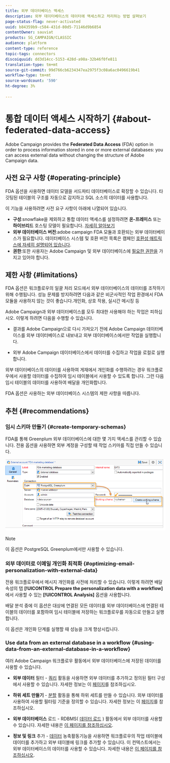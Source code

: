 ```yaml
---
title: 외부 데이터베이스 액세스
description: 외부 데이터베이스의 데이터에 액세스하고 처리하는 방법 살펴보기
page-status-flag: never-activated
uuid: b84359b9-c584-431d-80d5-71146d9b6854
contentOwner: sauviat
products: SG_CAMPAIGN/CLASSIC
audience: platform
content-type: reference
topic-tags: connectors
discoiquuid: dd3d14cc-5153-428d-a98a-32b46f0fe811
translation-type: tm+mt
source-git-commit: 99d766cb6234347ea2975f3c08a6ac0496619b41
workflow-type: tm+mt
source-wordcount: '590'
ht-degree: 3%

---
```



# 통합 데이터 액세스 시작하기 {#about-federated-data-access}

Adobe Campaign provides the **Federated Data Access** (FDA) option in order to process information stored in one or more external databases: you can access external data without changing the structure of Adobe Campaign data.

## 사전 요구 사항 {#operating-principle}

FDA 옵션을 사용하면 데이터 모델을 서드파티 데이터베이스로 확장할 수 있습니다. 타깃팅된 테이블의 구조를 자동으로 감지하고 SQL 소스의 데이터를 사용합니다.

이 기능을 사용하려면 사전 요구 사항이 아래에 나열되어 있습니다.

* **구성**:snowflake을 제외하고 통합 데이터 액세스를 설정하려면 **온-프레미스** 또는 **하이브리드** 호스팅 모델이 필요합니다. [자세히 알아보기](../../installation/using/hosting-models.md)
* **외부 데이터베이스 버전**:adobe campaign FDA 모듈과 호환되는 외부 데이터베이스가 필요합니다. 데이터베이스 시스템 및 호환 버전 목록은 캠페인 [호환성 매트릭스에 자세히 설명되어 있습니다](../../rn/using/compatibility-matrix.md#FederatedDataAccessFDA).
* **권한**:또한 사용자는 Adobe Campaign 및 외부 데이터베이스에 [필요한 권한을](../../installation/using/remote-database-access-rights.md) 가지고 있어야 합니다.

## 제한 사항 {#limitations}

FDA 옵션은 워크플로우의 일괄 처리 모드에서 외부 데이터베이스의 데이터를 조작하기 위해 수행됩니다. 성능 문제를 방지하려면 다음과 같은 비군사적인 작업 환경에서 FDA 모듈을 사용하지 않는 것이 좋습니다.개인화, 상호 작용, 실시간 메시징 등

Adobe Campaign과 외부 데이터베이스를 모두 최대한 사용해야 하는 작업은 피하십시오. 이렇게 하려면 다음을 수행할 수 있습니다.

* 결과를 Adobe Campaign으로 다시 가져오기 전에 Adobe Campaign 데이터베이스를 외부 데이터베이스로 내보내고 외부 데이터베이스에서만 작업을 실행합니다.

* 외부 Adobe Campaign 데이터베이스에서 데이터를 수집하고 작업을 로컬로 실행합니다.

외부 데이터베이스의 데이터를 사용하여 게재에서 개인화를 수행하려는 경우 워크플로우에서 사용할 데이터를 수집하여 임시 테이블에서 사용할 수 있도록 합니다. 그런 다음 임시 테이블의 데이터를 사용하여 배달을 개인화합니다.

FDA 옵션은 사용하는 외부 데이터베이스 시스템의 제한 사항을 따릅니다.

## 추천 {#recommendations}

### 임시 스키마 만들기 {#create-temporary-schemas}

FDA를 통해 Greenplum 외부 데이터베이스에 대한 몇 가지 액세스를 관리할 수 있습니다. 전용 옵션을 사용하면 외부 계정을 구성할 때 작업 스키마를 직접 만들 수 있습니다.

![](assets/fda_work_table.png)

>[!NOTE]
>
>이 옵션은 PostgreSQL Greenplum에서만 사용할 수 있습니다.

### 외부 데이터로 이메일 개인화 최적화 {#optimizing-email-personalization-with-external-data}

전용 워크플로우에서 메시지 개인화를 사전에 처리할 수 있습니다. 이렇게 하려면 배달 속성의 탭 **[!UICONTROL Prepare the personalization data with a workflow]** 에서 사용할 수 있는 **[!UICONTROL Analysis]** 옵션을 사용합니다.

배달 분석 중에 이 옵션은 대상에 연결된 모든 데이터를 외부 데이터베이스에 연결된 테이블의 데이터를 포함하여 임시 테이블에 저장하는 워크플로우를 자동으로 만들고 실행합니다.

이 옵션은 개인화 단계를 실행할 때 성능을 크게 향상시킵니다.

### Use data from an external database in a workflow {#using-data-from-an-external-database-in-a-workflow}

여러 Adobe Campaign 워크플로우 활동에서 외부 데이터베이스에 저장된 데이터를 사용할 수 있습니다.

* **외부 데이터** 필터 - [쿼리](../../workflow/using/targeting-data.md#selecting-data) 활동을 사용하면 외부 데이터를 추가하고 정의된 필터 구성에서 사용할 수 있습니다. 자세한 정보는 이 [페이지](../../workflow/using/targeting-data.md#selecting-data)를 참조하십시오.

* **하위 세트 만들기** - [분할](../../workflow/using/split.md) 활동을 통해 하위 세트를 만들 수 있습니다. 외부 데이터를 사용하여 사용할 필터링 기준을 정의할 수 있습니다. 자세한 정보는 이 [페이지](../../workflow/using/split.md)를 참조하십시오.

* **외부 데이터베이스** 로드 - RDBMS( [데이터 로드](../../workflow/using/data-loading--rdbms-.md) ) 활동에서 외부 데이터를 사용할 수 있습니다. 자세한 내용은 [이 페이지를 참조하십시오](../../workflow/using/data-loading--rdbms-.md).

* **정보 및 링크** 추가 - [데이터](../../workflow/using/enrichment.md) 농축활동기능을 사용하면 워크플로우의 작업 테이블에 데이터를 추가하고 외부 테이블에 링크를 추가할 수 있습니다. 이 컨텍스트에서는 외부 데이터베이스의 데이터를 사용할 수 있습니다. 자세한 내용은 [이 페이지를 참조하십시오](../../workflow/using/enrichment.md).

